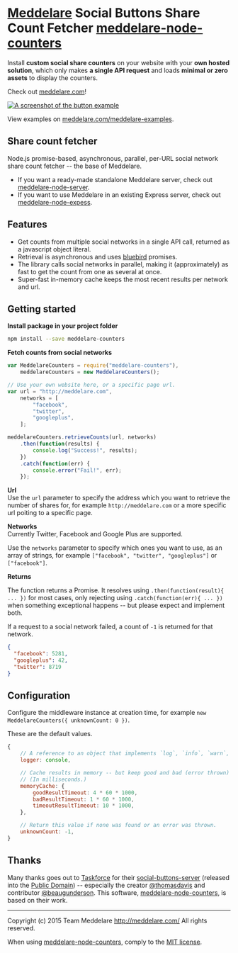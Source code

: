 # [Meddelare](http://meddelare.com/) Social Buttons Share Count Fetcher [meddelare-node-counters](https://github.com/meddelare/meddelare-node-counters)


Install **custom social share counters** on your website with your **own hosted solution**, which only makes **a single API request** and loads **minimal or zero assets** to display the counters.

Check out [meddelare.com](http://meddelare.com/)!

[![A screenshot of the button example](https://cloud.githubusercontent.com/assets/1398544/8511166/5c92d0b2-230b-11e5-895a-d3b67da749b5.png)](http://meddelare.com/meddelare-examples)

View examples on [meddelare.com/meddelare-examples](http://meddelare.com/meddelare-examples).



## Share count fetcher

Node.js promise-based, asynchronous, parallel, per-URL social network share count fetcher -- the base of Meddelare.

- If you want a ready-made standalone Meddelare server, check out [meddelare-node-server](https://github.com/meddelare/meddelare-node-server).
- If you want to use Meddelare in an existing Express server, check out [meddelare-node-expess](https://github.com/meddelare/meddelare-node-expess).



## Features

- Get counts from multiple social networks in a single API call, returned as a javascript object literal.
- Retrieval is asynchronous and uses [bluebird](https://github.com/petkaantonov/bluebird) promises.
- The library calls social networks in parallel, making it (approximately) as fast to get the count from one as several at once.
- Super-fast in-memory cache keeps the most recent results per network and url.



## Getting started

**Install package in your project folder**

```bash
npm install --save meddelare-counters
```

**Fetch counts from social networks**

```javascript
var MeddelareCounters = require("meddelare-counters"),
    meddelareCounters = new MeddelareCounters();

// Use your own website here, or a specific page url.
var url = "http://meddelare.com",
    networks = [
        "facebook",
        "twitter",
        "googleplus",
    ];

meddelareCounters.retrieveCounts(url, networks)
    .then(function(results) {
        console.log("Success!", results);
    })
    .catch(function(err) {
        console.error("Fail!", err);
    });
```


**Url**  
Use the `url` parameter to specify the address which you want to retrieve the number of shares for, for example `http://meddelare.com` or a more specific url poiting to a specific page.


**Networks**  
Currently Twitter, Facebook and Google Plus are supported.

Use the `networks` parameter to specify which ones you want to use, as an array of strings, for example `["facebook", "twitter", "googleplus"]` or `["facebook"]`.

**Returns**  

The function returns a Promise. It resolves using `.then(function(result){ ... })` for most cases, only rejecting using `.catch(function(err){ ... })` when something exceptional happens -- but please expect and implement both.

If a request to a social network failed, a count of `-1` is returned for that network.

```json
{
  "facebook": 5281,
  "googleplus": 42,
  "twitter": 8719
}
```



## Configuration

Configure the middleware instance at creation time, for example `new MeddelareCounters({ unknownCount: 0 })`.

These are the default values.

```javascript
{
    // A reference to an object that implements `log`, `info`, `warn`, `error`.
    logger: console,

    // Cache results in memory -- but keep good and bad (error thrown) results for different periods of time.
    // (In milliseconds.)
    memoryCache: {
        goodResultTimeout: 4 * 60 * 1000,
        badResultTimeout: 1 * 60 * 1000,
        timeoutResultTimeout: 10 * 1000,
    },

    // Return this value if none was found or an error was thrown.
    unknownCount: -1,
}
```



## Thanks

Many thanks goes out to [Taskforce](https://taskforce.is/) for their [social-buttons-server](https://github.com/tfrce/social-buttons-server) (released into the [Public Domain](https://github.com/tfrce/social-buttons-server/tree/faf1a41e5d2d44b7e6de460b9369f11437095af1)) -- especially the creator [@thomasdavis](https://github.com/thomasdavis) and contributor [@beaugunderson](https://github.com/beaugunderson). This software, [meddelare-node-counters](https://github.com/meddelare/meddelare-node-counters), is based on their work.



---

Copyright (c) 2015 Team Meddelare <http://meddelare.com/> All rights reserved.

When using [meddelare-node-counters](https://github.com/meddelare/meddelare-node-counters), comply to the [MIT license](http://opensource.org/licenses/MIT).
